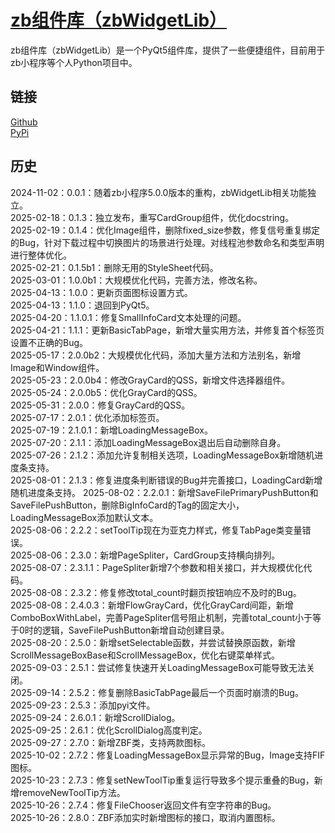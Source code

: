 # [zb组件库（zbWidgetLib）](https://ianzb.github.io/project/zbWidgetLib.html)

zb组件库（zbWidgetLib）是一个PyQt5组件库，提供了一些便捷组件，目前用于zb小程序等个人Python项目中。

## 链接

[Github](https://github.com/Ianzb/zbWidgetLib/)  
[PyPi](https://pypi.org/project/zbWidgetLib/)

## 历史

2024-11-02：0.0.1：随着zb小程序5.0.0版本的重构，zbWidgetLib相关功能独立。  
2025-02-18：0.1.3：独立发布，重写CardGroup组件，优化docstring。  
2025-02-19：0.1.4：优化Image组件，删除fixed_size参数，修复信号重复绑定的Bug，针对下载过程中切换图片的场景进行处理。对线程池参数命名和类型声明进行整体优化。  
2025-02-21：0.1.5b1：删除无用的StyleSheet代码。  
2025-03-01：1.0.0b1：大规模优化代码，完善方法，修改名称。  
2025-04-13：1.0.0：更新页面图标设置方式。  
2025-04-13：1.1.0：退回到PyQt5。  
2025-04-20：1.1.0.1：修复SmallInfoCard文本处理的问题。  
2025-04-21：1.1.1：更新BasicTabPage，新增大量实用方法，并修复首个标签页设置不正确的Bug。  
2025-05-17：2.0.0b2：大规模优化代码，添加大量方法和方法别名，新增Image和Window组件。  
2025-05-23：2.0.0b4：修改GrayCard的QSS，新增文件选择器组件。  
2025-05-24：2.0.0b5：优化GrayCard的QSS。  
2025-05-31：2.0.0：修复GrayCard的QSS。  
2025-07-17：2.0.1：优化添加标签页。  
2025-07-19：2.1.0.1：新增LoadingMessageBox。  
2025-07-20：2.1.1：添加LoadingMessageBox退出后自动删除自身。  
2025-07-26：2.1.2：添加允许复制相关选项，LoadingMessageBox新增随机进度条支持。  
2025-08-01：2.1.3：修复进度条判断错误的Bug并完善接口，LoadingCard新增随机进度条支持。
2025-08-02：2.2.0.1：新增SaveFilePrimaryPushButton和SaveFilePushButton，删除BigInfoCard的Tag的固定大小，LoadingMessageBox添加默认文本。  
2025-08-06：2.2.2：setToolTip现在为亚克力样式，修复TabPage类变量错误。  
2025-08-06：2.3.0：新增PageSpliter，CardGroup支持横向排列。  
2025-08-07：2.3.1.1：PageSpliter新增7个参数和相关接口，并大规模优化代码。  
2025-08-08：2.3.2：修复修改total_count时翻页按钮响应不及时的Bug。  
2025-08-08：2.4.0.3：新增FlowGrayCard，优化GrayCard间距，新增ComboBoxWithLabel，完善PageSpliter信号阻止机制，完善total_count小于等于0时的逻辑，SaveFilePushButton新增自动创建目录。  
2025-08-20：2.5.0：新增setSelectable函数，并尝试替换原函数，新增ScrollMessageBoxBase和ScrollMessageBox，优化右键菜单样式。  
2025-09-03：2.5.1：尝试修复快速开关LoadingMessageBox可能导致无法关闭。  
2025-09-14：2.5.2：修复删除BasicTabPage最后一个页面时崩溃的Bug。  
2025-09-23：2.5.3：添加pyi文件。  
2025-09-24：2.6.0.1：新增ScrollDialog。  
2025-09-25：2.6.1：优化ScrollDialog高度判定。  
2025-09-27：2.7.0：新增ZBF类，支持两款图标。  
2025-10-02：2.7.2：修复LoadingMessageBox显示异常的Bug，Image支持FIF图标。  
2025-10-23：2.7.3：修复setNewToolTip重复运行导致多个提示重叠的Bug，新增removeNewToolTip方法。  
2025-10-26：2.7.4：修复FileChooser返回文件有空字符串的Bug。  
2025-10-26：2.8.0：ZBF添加实时新增图标的接口，取消内置图标。  